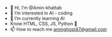 - 👋 Hi, I’m @Amin-khattab
- 👀 I’m interested in AI - coding 
- 🌱 I’m currently learning AI
- Know HTML, CSS, JS, Python 💫
- 📫 How to reach me aminghost47@gmail.com
  

<!---
Amin-khattab/Amin-khattab is a ✨ special ✨ repository because its `README.md` (this file) appears on your GitHub profile.
You can click the Preview link to take a look at your changes.
--->
